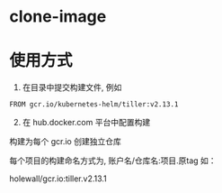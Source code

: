 # clone-image

# 使用方式

1. 在目录中提交构建文件, 例如

```
FROM gcr.io/kubernetes-helm/tiller:v2.13.1
```

2. 在 hub.docker.com 平台中配置构建

构建为每个 gcr.io 创建独立仓库

每个项目的构建命名方式为, 账户名/仓库名:项目.原tag 如：

holewall/gcr.io:tiller.v2.13.1



